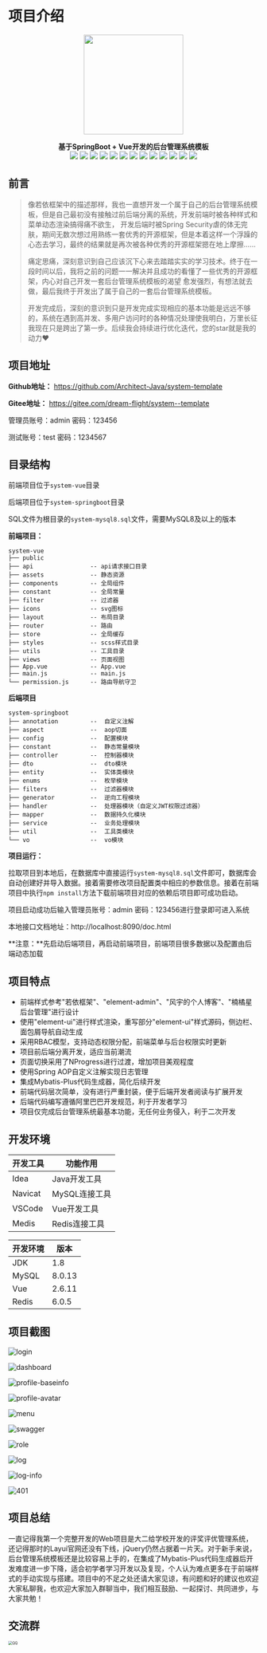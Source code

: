 # 项目介绍

<div align="center">
  <img src="https://z3.ax1x.com/2021/06/29/RdO4fO.jpg" width="200px">

    
  <span>**基于SpringBoot + Vue开发的后台管理系统模板**</span>  
  ![](https://img.shields.io/badge/Java-1.8-orange) ![](https://img.shields.io/badge/MySQL-8.0.13-brightgreen) ![](https://img.shields.io/badge/SpringBoot-2.4.1-yellow) ![](https://img.shields.io/badge/SpringSecurity-%E6%9D%83%E9%99%90-blue) ![](https://img.shields.io/badge/MybatisPlus-3.4.3-red) ![](https://img.shields.io/badge/jjwt-0.9.1-lightgrey) ![](https://img.shields.io/badge/kaptcha-0.0.9-orange) ![](https://img.shields.io/badge/fastjson-2.0.10-blue) ![](https://img.shields.io/badge/SpringRedis-2.4.1-red) ![](https://img.shields.io/badge/vue-2.6.11-yellowgreen) ![](https://img.shields.io/badge/axios-0.27.2-orange) ![](https://img.shields.io/badge/vuex-3.6.2-brightgreen) ![](https://img.shields.io/badge/element--ui-2.15.6-blue)

</div>

## 前言

> 像若依框架中的描述那样，我也一直想开发一个属于自己的后台管理系统模板，但是自己最初没有接触过前后端分离的系统，开发前端时被各种样式和菜单动态渲染搞得痛不欲生， 开发后端时被Spring Security虐的体无完肤，期间无数次想过用熟练一套优秀的开源框架，但是本着这样一个浮躁的心态去学习，最终的结果就是再次被各种优秀的开源框架摁在地上摩擦......
>
> 痛定思痛，深刻意识到自己应该沉下心来去踏踏实实的学习技术。终于在一段时间以后，我将之前的问题一一解决并且成功的看懂了一些优秀的开源框架，内心对自己开发一套后台管理系统模板的渴望 愈发强烈，有想法就去做，最后我终于开发出了属于自己的一套后台管理系统模板。
>
> 开发完成后，深刻的意识到只是开发完成实现相应的基本功能是远远不够的，系统在遇到高并发、多用户访问时的各种情况处理使我明白，万里长征我现在只是跨出了第一步。后续我会持续进行优化迭代，您的star就是我的动力❤️

## 项目地址

**Github地址：** https://github.com/Architect-Java/system-template

**Gitee地址：** https://gitee.com/dream-flight/system--template

管理员账号：admin	密码：123456

测试账号：test	密码：1234567

## 目录结构

前端项目位于`system-vue`目录

后端项目位于`system-springboot`目录

SQL文件为根目录的`system-mysql8.sql`文件，需要MySQL8及以上的版本

**前端项目：**

```shell
system-vue
├── public   
├── api                -- api请求接口目录
├── assets             -- 静态资源
├── components         -- 全局组件
├── constant           -- 全局常量
├── filter             -- 过滤器
├── icons              -- svg图标
├── layout             -- 布局目录
├── router             -- 路由
├── store              -- 全局缓存
├── styles             -- scss样式目录
├── utils              -- 工具目录
├── views              -- 页面视图
├── App.vue            -- App.vue
├── main.js            -- main.js
└── permission.js      -- 路由导航守卫  
```

**后端项目**

```shell
system-springboot
├── annotation         --  自定义注解
├── aspect             --  aop切面
├── config             --  配置模块
├── constant           --  静态常量模块
├── controller         --  控制器模块
├── dto                --  dto模块
├── entity             --  实体类模块
├── enums              --  枚举模块
├── filters    	       --  过滤器模块
├── generator	       --  逆向工程模块
├── handler            --  处理器模块（自定义JWT权限过滤器）
├── mapper             --  数据持久化模块
├── service            --  业务处理模块
├── util               --  工具类模块
└── vo        	       --  vo模块
```

**项目运行：**

拉取项目到本地后，在数据库中直接运行`system-mysql8.sql`文件即可，数据库会自动创建好并导入数据。接着需要修改项目配置类中相应的参数信息。接着在前端项目中执行`npm install`方法下载前端项目对应的依赖后项目即可成功启动。

项目启动成功后输入管理员账号：admin	密码：123456进行登录即可进入系统

本地接口文档地址：http://localhost:8090/doc.html

**注意：**先启动后端项目，再启动前端项目，前端项目很多数据以及配置由后端动态加载

## 项目特点

- 前端样式参考"若依框架"、"element-admin"、"风宇的个人博客"、"楠橘星后台管理"进行设计
- 使用"element-ui"进行样式渲染，重写部分"element-ui"样式源码，侧边栏、面包屑导航自动生成
- 采用RBAC模型，支持动态权限分配，前端菜单与后台权限实时更新
- 项目前后端分离开发，适应当前潮流
- 页面切换采用了NProgress进行过渡，增加项目美观程度
- 使用Spring AOP自定义注解实现日志管理
- 集成Mybatis-Plus代码生成器，简化后续开发
- 前端代码层次简单，没有进行严重封装，便于后端开发者阅读与扩展开发
- 后端代码编写遵循阿里巴巴开发规范，利于开发者学习
- 项目仅完成后台管理系统最基本功能，无任何业务侵入，利于二次开发

## 开发环境

| 开发工具 | 功能作用      |
| -------- | ------------- |
| Idea     | Java开发工具  |
| Navicat  | MySQL连接工具 |
| VSCode   | Vue开发工具   |
| Medis    | Redis连接工具 |

| 开发环境 | 版本   |
| -------- | ------ |
| JDK      | 1.8    |
| MySQL    | 8.0.13 |
| Vue      | 2.6.11 |
| Redis    | 6.0.5  |

## 项目截图

![login](doc/login.png)

![dashboard](doc/dashboard.png)

![profile-baseinfo](doc/profile-baseinfo.png)

![profile-avatar](doc/profile-avatar.png)

![menu](doc/menu.png)

![swagger](doc/swagger.png)

![role](doc/user.png)

![log](doc/log.png)

![log-info](doc/404.png)

![401](doc/401.png)

## 项目总结

一直记得我第一个完整开发的Web项目是大二给学校开发的评奖评优管理系统，还记得那时的Layui官网还没有下线，jQuery仍然占据着一片天。对于新手来说，后台管理系统模板还是比较容易上手的，在集成了Mybatis-Plus代码生成器后开发难度进一步下降，适合初学者学习开发以及复现，个人认为难点更多在于前端样式的手动实现与搭建。项目中的不足之处还请大家见谅，有问题和好的建议也欢迎大家私聊我，也欢迎大家加入群聊当中，我们相互鼓励、一起探讨、共同进步，与大家共勉！

## 交流群

<img src="../system-template/doc/QQ.jpeg" alt="QQ" style="zoom:50%;" />